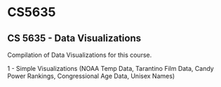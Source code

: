 # CS5635
## CS 5635 - Data Visualizations

Compilation of Data Visualizations for this course.

1 - Simple Visualizations (NOAA Temp Data, Tarantino Film Data, Candy Power Rankings, Congressional Age Data, Unisex Names)
